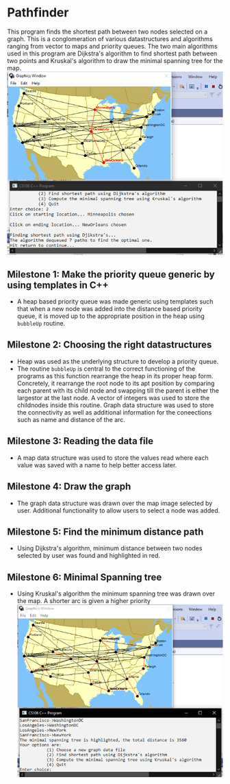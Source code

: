 # Pathfinder
This program finds the shortest path between two nodes selected on a graph. This is a conglomeration of various datastructures and algorithms ranging from vector to maps and priority queues. The two main algorithms used in this program are Dijkstra's algorithm to find shortest path between two points and Kruskal's algorithm to draw the minimal spanning tree for the map.
![image](https://github.com/Tez01/Pathfinder/blob/main/Dijkstra.PNG)

## Milestone 1:  Make the priority queue generic by using templates in C++
* A heap based priority queue was made generic using templates such that when a new node was added into the distance based priority queue, it is moved up to the appropriate position in the heap using `bubbleUp` routine.

## Milestone 2: Choosing the right datastructures
* Heap was used as the underlying structure to develop a priority queue. 
* The routine `bubbleUp` is central to the correct functioning of the programs as this function rearrange the heap in its proper heap form. Concretely, it rearrange the root node to its  apt position by comparing each parent with its child node and swapping till the parent is either the largestor at the last node. A vector of integers was used to store the childnodes inside this routine.
  Graph data structure was used to store the connectivity as well as additional information for the coneections such as name and distance of the arc.
  
## Milestone 3: Reading the data file
* A map data structure was used to store the values read where each value was saved with a name to help better access later.

## Milestone 4: Draw the graph
* The graph data structure was drawn over the map image selected by user. Additional functionality to allow users to select a node was added.

## Milestone 5: Find the minimum distance path
* Using Dijkstra's algorithm, minimum distance between two nodes selected by user was found and highlighted in red.

## Milestone 6: Minimal Spanning tree
* Using Kruskal's algorithm the minimum spanning tree was drawn over the map. A shorter arc is given a higher priority
![image](https://github.com/Tez01/Pathfinder/blob/main/Kruskal.PNG)
